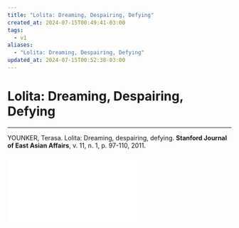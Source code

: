 ```yaml
---
title: "Lolita: Dreaming, Despairing, Defying"
created_at: 2024-07-15T00:49:41-03:00
tags:
  - v1
aliases:
  - "Lolita: Dreaming, Despairing, Defying"
updated_at: 2024-07-15T00:52:38-03:00
---
```

# Lolita: Dreaming, Despairing, Defying
---
YOUNKER, Terasa. Lolita: Dreaming, despairing, defying. **Stanford Journal of East Asian Affairs**, v. 11, n. 1, p. 97-110, 2011.

![Lolita_Dreaming_Despairing_Defying](assets/docs/Lolita_Dreaming_Despairing_Defying.pdf)